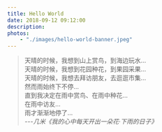 ```yaml
---
title: Hello World
date: 2018-09-12 09:12:00
description: 
photos:
    - "./images/hello-world-banner.jpeg"
---
```

>天晴的时候，我想到山上赏鸟，到海边玩水...  
天晴的时候，我想到花园种花，到果园采果...  
天晴的时候，我想去拜访朋友，去逛逛市集...  
然而雨始终下不停...  
直到我决定在雨中赏鸟、在雨中种花...  
在雨中访友...  
雨才渐渐地停了...  
*---几米《我的心中每天开出一朵花·下雨的日子》*
